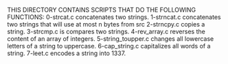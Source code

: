 THIS DIRECTORY CONTAINS SCRIPTS THAT DO THE FOLLOWING FUNCTIONS:
0-strcat.c concatenates two strings.
1-strncat.c concatenates two strings that will use at most n bytes from src
2-strncpy.c copies a string.
3-strcmp.c is compares two strings.
4-rev_array.c reverses the content of an array of integers.
5-string_toupper.c changes all lowercase letters of a string to uppercase.
6-cap_string.c capitalizes all words of a string.
7-leet.c encodes a string into 1337.
